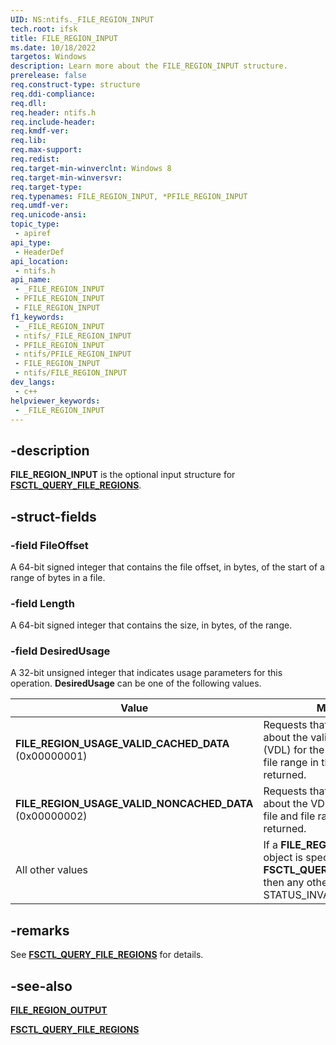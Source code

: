 ```yaml
---
UID: NS:ntifs._FILE_REGION_INPUT
tech.root: ifsk
title: FILE_REGION_INPUT
ms.date: 10/18/2022
targetos: Windows
description: Learn more about the FILE_REGION_INPUT structure.
prerelease: false
req.construct-type: structure
req.ddi-compliance: 
req.dll: 
req.header: ntifs.h
req.include-header: 
req.kmdf-ver: 
req.lib: 
req.max-support: 
req.redist: 
req.target-min-winverclnt: Windows 8
req.target-min-winversvr: 
req.target-type: 
req.typenames: FILE_REGION_INPUT, *PFILE_REGION_INPUT
req.umdf-ver: 
req.unicode-ansi: 
topic_type:
 - apiref
api_type:
 - HeaderDef
api_location:
 - ntifs.h
api_name:
 - _FILE_REGION_INPUT
 - PFILE_REGION_INPUT
 - FILE_REGION_INPUT
f1_keywords:
 - _FILE_REGION_INPUT
 - ntifs/_FILE_REGION_INPUT
 - PFILE_REGION_INPUT
 - ntifs/PFILE_REGION_INPUT
 - FILE_REGION_INPUT
 - ntifs/FILE_REGION_INPUT
dev_langs:
 - c++
helpviewer_keywords:
 - _FILE_REGION_INPUT
---
```


## -description

**FILE_REGION_INPUT** is the optional input structure for [**FSCTL_QUERY_FILE_REGIONS**](ni-ntifs-fsctl_query_file_regions.md).

## -struct-fields

### -field FileOffset

A 64-bit signed integer that contains the file offset, in bytes, of the start of a range of bytes in a file.

### -field Length

A 64-bit signed integer that contains the size, in bytes, of the range.

### -field DesiredUsage

A 32-bit unsigned integer that indicates usage parameters for this operation. **DesiredUsage** can be one of the following values.

| Value | Meaning |
| ----- | ------- |
| **FILE_REGION_USAGE_VALID_CACHED_DATA** (0x00000001) | Requests that information about the valid data length (VDL) for the specified file and file range in the cache be returned. |
| **FILE_REGION_USAGE_VALID_NONCACHED_DATA** (0x00000002) | Requests that information about the VDL for the specified file and file range on disk be returned. |
| All other values | If a **FILE_REGION_INPUT** object is specified in **FSCTL_QUERY_FILE_REGION**, then any other value will return STATUS_INVALID_PARAMETER. |

## -remarks

See [**FSCTL_QUERY_FILE_REGIONS**](ni-ntifs-fsctl_query_file_regions.md) for details.

## -see-also

[**FILE_REGION_OUTPUT**](ns-ntifs-file_region_output.md)

[**FSCTL_QUERY_FILE_REGIONS**](ni-ntifs-fsctl_query_file_regions.md)
